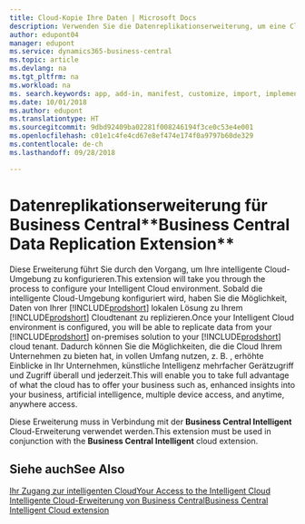 ```yaml
---
title: Cloud-Kopie Ihre Daten | Microsoft Docs
description: Verwenden Sie die Datenreplikationserweiterung, um eine Cloud-Kopie Ihrer Daten zu erstellen, sodass Sie mit der intelligente Cloud verbunden sind.
author: edupont04
manager: edupont
ms.service: dynamics365-business-central
ms.topic: article
ms.devlang: na
ms.tgt_pltfrm: na
ms.workload: na
ms. search.keywords: app, add-in, manifest, customize, import, implement
ms.date: 10/01/2018
ms.author: edupont
ms.translationtype: HT
ms.sourcegitcommit: 9dbd92409ba02281f008246194f3ce0c53e4e001
ms.openlocfilehash: c01e1c4fe4cd67e8ef474e174f0a9797b60de329
ms.contentlocale: de-ch
ms.lasthandoff: 09/28/2018

---
```


# <a name="business-central-data-replication-extension"></a><span data-ttu-id="f4cc7-103">Datenreplikationserweiterung für Business Central\*\*</span><span class="sxs-lookup"><span data-stu-id="f4cc7-103">Business Central Data Replication Extension\*\*</span></span>

<span data-ttu-id="f4cc7-104">Diese Erweiterung führt Sie durch den Vorgang, um Ihre intelligente Cloud-Umgebung zu konfigurieren.</span><span class="sxs-lookup"><span data-stu-id="f4cc7-104">This extension will take you through the process to configure your Intelligent Cloud environment.</span></span>  <span data-ttu-id="f4cc7-105">Sobald die intelligente Cloud-Umgebung konfiguriert wird, haben Sie die Möglichkeit, Daten von Ihrer [!INCLUDE[prodshort](includes/prodshort.md)] lokalen Lösung zu Ihrem [!INCLUDE[prodshort](includes/prodshort.md)] Cloudtenant zu replizieren.</span><span class="sxs-lookup"><span data-stu-id="f4cc7-105">Once your Intelligent Cloud environment is configured, you will be able to replicate data from your [!INCLUDE[prodshort](includes/prodshort.md)] on-premises solution to your [!INCLUDE[prodshort](includes/prodshort.md)] cloud tenant.</span></span>  <span data-ttu-id="f4cc7-106">Dadurch können Sie die Möglichkeiten, die die Cloud Ihrem Unternehmen zu bieten hat, in vollen Umfang nutzen, z. B. , erhöhte Einblicke in Ihr Unternehmen, künstliche Intelligenz mehrfacher Gerätzugriff und Zugriff überall und jederzeit.</span><span class="sxs-lookup"><span data-stu-id="f4cc7-106">This will enable you to take full advantage of what the cloud has to offer your business such as, enhanced insights into your business, artificial intelligence, multiple device access, and anytime, anywhere access.</span></span>

<span data-ttu-id="f4cc7-107">Diese Erweiterung muss in Verbindung mit der **Business Central Intelligent** Cloud-Erweiterung verwendet werden.</span><span class="sxs-lookup"><span data-stu-id="f4cc7-107">This extension must be used in conjunction with the **Business Central Intelligent** cloud extension.</span></span>

## <a name="see-also"></a><span data-ttu-id="f4cc7-108">Siehe auch</span><span class="sxs-lookup"><span data-stu-id="f4cc7-108">See Also</span></span>

[<span data-ttu-id="f4cc7-109">Ihr Zugang zur intelligenten Cloud</span><span class="sxs-lookup"><span data-stu-id="f4cc7-109">Your Access to the Intelligent Cloud</span></span>](about-intelligent-cloud.md)  
[<span data-ttu-id="f4cc7-110">Intelligente Cloud-Erweiterung von Business Central</span><span class="sxs-lookup"><span data-stu-id="f4cc7-110">Business Central Intelligent Cloud extension</span></span>](ui-extensions-intelligent-cloud.md)  

